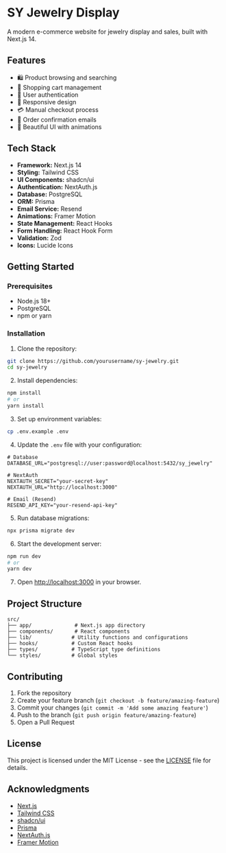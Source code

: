 # SY Jewelry Display

A modern e-commerce website for jewelry display and sales, built with Next.js 14.

## Features

- 🛍️ Product browsing and searching
- 🛒 Shopping cart management
- 👤 User authentication
- 📱 Responsive design
- 💳 Manual checkout process
- 📧 Order confirmation emails
- 🎨 Beautiful UI with animations

## Tech Stack

- **Framework:** Next.js 14
- **Styling:** Tailwind CSS
- **UI Components:** shadcn/ui
- **Authentication:** NextAuth.js
- **Database:** PostgreSQL
- **ORM:** Prisma
- **Email Service:** Resend
- **Animations:** Framer Motion
- **State Management:** React Hooks
- **Form Handling:** React Hook Form
- **Validation:** Zod
- **Icons:** Lucide Icons

## Getting Started

### Prerequisites

- Node.js 18+ 
- PostgreSQL
- npm or yarn

### Installation

1. Clone the repository:
```bash
git clone https://github.com/yourusername/sy-jewelry.git
cd sy-jewelry
```

2. Install dependencies:
```bash
npm install
# or
yarn install
```

3. Set up environment variables:
```bash
cp .env.example .env
```

4. Update the `.env` file with your configuration:
```env
# Database
DATABASE_URL="postgresql://user:password@localhost:5432/sy_jewelry"

# NextAuth
NEXTAUTH_SECRET="your-secret-key"
NEXTAUTH_URL="http://localhost:3000"

# Email (Resend)
RESEND_API_KEY="your-resend-api-key"
```

5. Run database migrations:
```bash
npx prisma migrate dev
```

6. Start the development server:
```bash
npm run dev
# or
yarn dev
```

7. Open [http://localhost:3000](http://localhost:3000) in your browser.

## Project Structure

```
src/
├── app/              # Next.js app directory
├── components/       # React components
├── lib/             # Utility functions and configurations
├── hooks/           # Custom React hooks
├── types/           # TypeScript type definitions
└── styles/          # Global styles
```

## Contributing

1. Fork the repository
2. Create your feature branch (`git checkout -b feature/amazing-feature`)
3. Commit your changes (`git commit -m 'Add some amazing feature'`)
4. Push to the branch (`git push origin feature/amazing-feature`)
5. Open a Pull Request

## License

This project is licensed under the MIT License - see the [LICENSE](LICENSE) file for details.

## Acknowledgments

- [Next.js](https://nextjs.org/)
- [Tailwind CSS](https://tailwindcss.com/)
- [shadcn/ui](https://ui.shadcn.com/)
- [Prisma](https://www.prisma.io/)
- [NextAuth.js](https://next-auth.js.org/)
- [Framer Motion](https://www.framer.com/motion/)